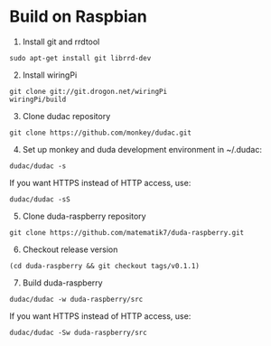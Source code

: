 # Build on Raspbian

1. Install git and rrdtool
```
sudo apt-get install git librrd-dev
```
2. Install wiringPi
```
git clone git://git.drogon.net/wiringPi
wiringPi/build
```
3. Clone dudac repository
```
git clone https://github.com/monkey/dudac.git
```
4. Set up monkey and duda development environment in ~/.dudac:
```
dudac/dudac -s
```
If you want HTTPS instead of HTTP access, use:
```
dudac/dudac -sS
```
5. Clone duda-raspberry repository
```
git clone https://github.com/matematik7/duda-raspberry.git
```
6. Checkout release version
```
(cd duda-raspberry && git checkout tags/v0.1.1)
```
7. Build duda-raspberry
```
dudac/dudac -w duda-raspberry/src
```
If you want HTTPS instead of HTTP access, use:
```
dudac/dudac -Sw duda-raspberry/src
```
